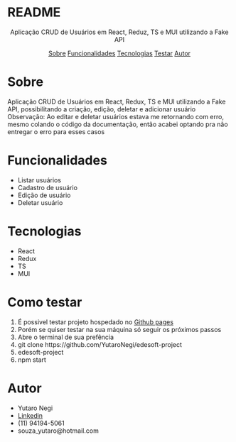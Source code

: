 # README

<p align="center">Aplicação CRUD de Usuários em React, Reduz, TS e MUI utilizando a Fake API</p>

<p align="center"> 
    <a href="#sobre">Sobre</a>
    <a href="#funcionalidades">Funcionalidades</a>
    <a href="#tecnologias">Tecnologias</a>
    <a href="#testar">Testar</a>
    <a href="#Autor">Autor</a>
     
 </p>

 # Sobre

 <p>
    Aplicação CRUD de Usuários em React, Redux, TS e MUI utilizando a Fake API, possibilitando a criação, edição, deletar e adicionar usuário
    <br>
    Observação: Ao editar e deletar usuários estava me retornando com erro, mesmo colando o código da documentação, então acabei optando pra não entregar o erro para esses casos
 </p>

 # Funcionalidades 
<ul>
    <li>Listar usuários</li>
    <li>Cadastro de usuário</li>
    <li>Edição de usuário</li>
    <li>Deletar usuário</li>
 </ul>

 # Tecnologias
 <ul>
    <li>React</li>
    <li>Redux</li>
    <li>TS</li>
    <li>MUI</li>
 </ul>

 
 # Como testar
 <ol>
    <li>É possivel testar projeto hospedado no <a href="">Github pages</a></li>
    <li>Porém se quiser testar na sua máquina só seguir os próximos passos</li>
    <li>Abre o terminal de sua prefência</li>
    <li>git clone https://github.com/YutaroNegi/edesoft-project</li>
    <li>edesoft-project</li>
    <li>npm start</li>
 </ol>

 # Autor

 <ul>
    <li>Yutaro Negi</li>
    <li><a href="https://www.linkedin.com/in/yutaronegi/">Linkedin</a></li>
    <li>(11) 94194-5061</li>
    <li>souza_yutaro@hotmail.com</li>
 </ul>

